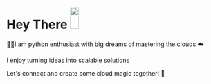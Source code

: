 <h1>
  Hey There
  <img src="https://media.giphy.com/media/hvRJCLFzcasrR4ia7z/giphy.gif" width="20px" height="50px"/>
</h1>

👨‍💻I am python enthusiast with big dreams of mastering the clouds ☁️ 

I enjoy turning ideas into scalable solutions 

Let's connect and create some cloud magic together! 🚀
